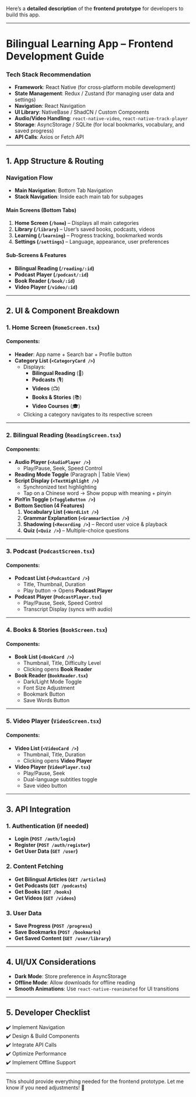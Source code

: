 Here’s a **detailed description** of the **frontend prototype** for developers to build this app.  

---

# **Bilingual Learning App – Frontend Development Guide**  
### **Tech Stack Recommendation**  
- **Framework**: React Native (for cross-platform mobile development)  
- **State Management**: Redux / Zustand (for managing user data and settings)  
- **Navigation**: React Navigation  
- **UI Library**: NativeBase / ShadCN / Custom Components  
- **Audio/Video Handling**: `react-native-video`, `react-native-track-player`  
- **Storage**: AsyncStorage / SQLite (for local bookmarks, vocabulary, and saved progress)  
- **API Calls**: Axios or Fetch API  

---

## **1. App Structure & Routing**  
### **Navigation Flow**  
- **Main Navigation**: Bottom Tab Navigation  
- **Stack Navigation**: Inside each main tab for subpages  

#### **Main Screens** (Bottom Tabs)  
1. **Home Screen (`/home`)** – Displays all main categories  
2. **Library (`/library`)** – User’s saved books, podcasts, videos  
3. **Learning (`/learning`)** – Progress tracking, bookmarked words  
4. **Settings (`/settings`)** – Language, appearance, user preferences  

#### **Sub-Screens & Features**  
- **Bilingual Reading (`/reading/:id`)**  
- **Podcast Player (`/podcast/:id`)**  
- **Book Reader (`/book/:id`)**  
- **Video Player (`/video/:id`)**  

---

## **2. UI & Component Breakdown**  
### **1. Home Screen (`HomeScreen.tsx`)**  
#### **Components:**  
- **Header**: App name + Search bar + Profile button  
- **Category List (`<CategoryCard />`)**  
  - Displays:  
    - **Bilingual Reading** (📖)  
    - **Podcasts** (🎙️)  
    - **Videos** (📺)  
    - **Books & Stories** (📚)  
    - **Video Courses** (🎓)  
  - Clicking a category navigates to its respective screen  

---

### **2. Bilingual Reading (`ReadingScreen.tsx`)**  
#### **Components:**  
- **Audio Player (`<AudioPlayer />`)**  
  - Play/Pause, Seek, Speed Control  
- **Reading Mode Toggle** (Paragraph | Table View)  
- **Script Display (`<TextHighlight />`)**  
  - Synchronized text highlighting  
  - Tap on a Chinese word → Show popup with meaning + pinyin  
- **PinYin Toggle (`<ToggleButton />`)**  
- **Bottom Section (4 Features)**
  1. **Vocabulary List (`<WordList />`)**  
  2. **Grammar Explanation (`<GrammarSection />`)**  
  3. **Shadowing (`<Recording />`)** – Record user voice & playback  
  4. **Quiz (`<Quiz />`)** – Multiple-choice questions  

---

### **3. Podcast (`PodcastScreen.tsx`)**  
#### **Components:**  
- **Podcast List (`<PodcastCard />`)**  
  - Title, Thumbnail, Duration  
  - Play button → Opens **Podcast Player**  
- **Podcast Player (`PodcastPlayer.tsx`)**  
  - Play/Pause, Seek, Speed Control  
  - Transcript Display (syncs with audio)  

---

### **4. Books & Stories (`BookScreen.tsx`)**  
#### **Components:**  
- **Book List (`<BookCard />`)**  
  - Thumbnail, Title, Difficulty Level  
  - Clicking opens **Book Reader**  
- **Book Reader (`BookReader.tsx`)**  
  - Dark/Light Mode Toggle  
  - Font Size Adjustment  
  - Bookmark Button  
  - Save Words Button  

---

### **5. Video Player (`VideoScreen.tsx`)**  
#### **Components:**  
- **Video List (`<VideoCard />`)**  
  - Thumbnail, Title, Duration  
  - Clicking opens **Video Player**  
- **Video Player (`VideoPlayer.tsx`)**  
  - Play/Pause, Seek  
  - Dual-language subtitles toggle  
  - Save video button  

---

## **3. API Integration**  
### **1. Authentication (if needed)**
- **Login (`POST /auth/login`)**  
- **Register (`POST /auth/register`)**  
- **Get User Data (`GET /user`)**  

### **2. Content Fetching**
- **Get Bilingual Articles (`GET /articles`)**  
- **Get Podcasts (`GET /podcasts`)**  
- **Get Books (`GET /books`)**  
- **Get Videos (`GET /videos`)**  

### **3. User Data**
- **Save Progress (`POST /progress`)**  
- **Save Bookmarks (`POST /bookmarks`)**  
- **Get Saved Content (`GET /user/library`)**  

---

## **4. UI/UX Considerations**  
- **Dark Mode**: Store preference in AsyncStorage  
- **Offline Mode**: Allow downloads for offline reading  
- **Smooth Animations**: Use `react-native-reanimated` for UI transitions  

---

## **5. Developer Checklist**
✔️ Implement Navigation  
✔️ Design & Build Components  
✔️ Integrate API Calls  
✔️ Optimize Performance  
✔️ Implement Offline Support  

---

This should provide everything needed for the frontend prototype. Let me know if you need adjustments! 🚀
